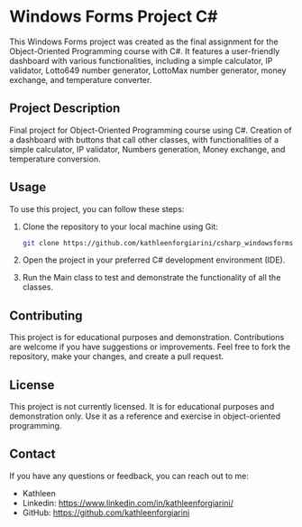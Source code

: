 # Windows Forms Project C#
This Windows Forms project was created as the final assignment for the Object-Oriented Programming course with C#. It features a user-friendly dashboard with various functionalities, including a simple calculator, IP validator, Lotto649 number generator, LottoMax number generator, money exchange, and temperature converter.

## Project Description
Final project for Object-Oriented Programming course using C#. Creation of a dashboard with buttons that call other classes, with functionalities of a simple calculator, IP validator, Numbers generation, Money exchange, and temperature conversion.

## Usage
To use this project, you can follow these steps:

1. Clone the repository to your local machine using Git:
   ```bash
   git clone https://github.com/kathleenforgiarini/csharp_windowsforms.git

2. Open the project in your preferred C# development environment (IDE).

3. Run the Main class to test and demonstrate the functionality of all the classes.

## Contributing
This project is for educational purposes and demonstration. Contributions are welcome if you have suggestions or improvements. Feel free to fork the repository, make your changes, and create a pull request.

## License
This project is not currently licensed. It is for educational purposes and demonstration only. Use it as a reference and exercise in object-oriented programming.

## Contact
If you have any questions or feedback, you can reach out to me:
- Kathleen
- Linkedin: https://www.linkedin.com/in/kathleenforgiarini/
- GitHub: https://github.com/kathleenforgiarini

